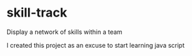# skill-track
Display a network of skills within a team

I created this project as an excuse to start learning java script
